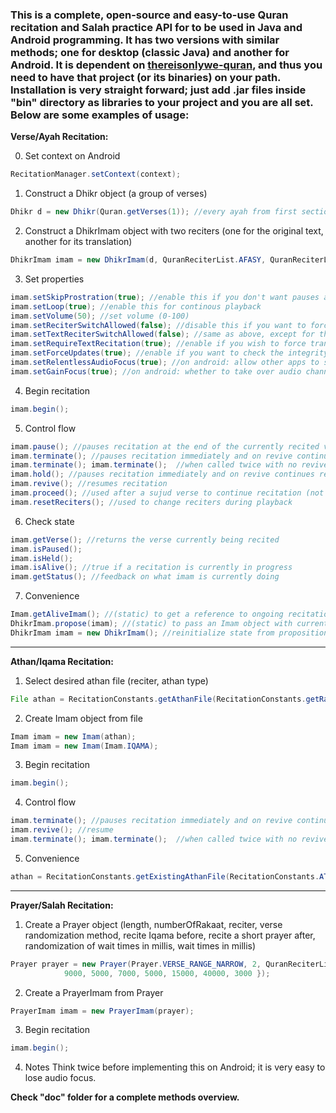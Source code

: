 ### This is a complete, open-source and easy-to-use Quran recitation and Salah practice API for to be used in Java and Android programming. It has two versions with similar methods; one for desktop (classic Java) and another for Android. It is dependent on [thereisonlywe-quran](https://github.com/thereisonlywe/thereisonlywe-quran), and thus you need to have that project (or its binaries) on your path. Installation is very straight forward; just add .jar files inside "bin" directory as libraries to your project and you are all set. Below are some examples of usage:

**Verse/Ayah Recitation:**

0. Set context on Android
```java
RecitationManager.setContext(context);
```
1. Construct a Dhikr object (a group of verses)
```java
Dhikr d = new Dhikr(Quran.getVerses(1)); //every ayah from first section in order
```
2. Construct a DhikrImam object with two reciters (one for the original text, another for its translation)
```java
DhikrImam imam = new DhikrImam(d, QuranReciterList.AFASY, QuranReciterList.WALK, false); //last parameter determines if required files are downloaded before recitation (when false, files will be downloaded while playing)
```
3. Set properties
```java
imam.setSkipProstration(true); //enable this if you don't want pauses after special sujud/prostration verses
imam.setLoop(true); //enable this for continous playback
imam.setVolume(50); //set volume (0-100)
imam.setReciterSwitchAllowed(false); //disable this if you want to force the selected reciter and disallow switching on download fails
imam.setTextReciterSwitchAllowed(false); //same as above, except for the translation reciter
imam.setRequireTextRecitation(true); //enable if you wish to force translation recitation
imam.setForceUpdates(true); //enable if you want to check the integrity (or version) of downloaded audio files
imam.setRelentlessAudioFocus(true); //on android: allow other apps to stop ongoing recitation
imam.setGainFocus(true); //on android: whether to take over audio channel
```
4. Begin recitation
```java
imam.begin();
```
5. Control flow
```java
imam.pause(); //pauses recitation at the end of the currently recited verse and on revive continues recitation with the next verse 
imam.terminate(); //pauses recitation immediately and on revive continues from exactly where leftoff  (just like a normal music player pause)
imam.terminate(); imam.terminate();  //when called twice with no revive in-between, stops recitation altogether
imam.hold(); //pauses recitation immediately and on revive continues recitation with the repetition of the current verse from start
imam.revive(); //resumes recitation
imam.proceed(); //used after a sujud verse to continue recitation (not needed if setSkipProstration is set to true)
imam.resetReciters(); //used to change reciters during playback
```
6. Check state
```java
imam.getVerse(); //returns the verse currently being recited
imam.isPaused();
imam.isHeld();
imam.isAlive(); //true if a recitation is currently in progress
imam.getStatus(); //feedback on what imam is currently doing
```
7. Convenience
```java
Imam.getAliveImam(); //(static) to get a reference to ongoing recitation without passing the Imam object across classes
DhikrImam.propose(imam); //(static) to pass an Imam object with current state to another class (most likely to a service) 
DhikrImam imam = new DhikrImam(); //reinitialize state from proposition by calling the empty constructor 
```
-----
**Athan/Iqama Recitation:**

1. Select desired athan file (reciter, athan type)
```java
File athan = RecitationConstants.getAthanFile(RecitationConstants.getRandomReciterPath(), RecitationConstants.ATHAN_FAJR_PATH); //notice there are 5 different files for each reciter for athan to be recited with appropriate maqam and sound different
```
2. Create Imam object from file
```java
Imam imam = new Imam(athan);
Imam imam = new Imam(Imam.IQAMA);
```
3. Begin recitation
```java
imam.begin();
```
4. Control flow
```java
imam.terminate(); //pauses recitation immediately and on revive continues from exactly where leftoff  (just like a normal music player pause)
imam.revive(); //resume
imam.terminate(); imam.terminate();  //when called twice with no revive in-between, stops recitation altogether
```
5. Convenience
```java
athan = RecitationConstants.getExistingAthanFile(RecitationConstants.ATHAN_DHUHR_PATH); //use this when you don't know which reciters are available offline
```
-----
**Prayer/Salah Recitation:**

1. Create a Prayer object (length, numberOfRakaat, reciter, verse randomization method, recite Iqama before, recite a short prayer after, randomization of wait times in millis, wait times in millis)
```java
Prayer prayer = new Prayer(Prayer.VERSE_RANGE_NARROW, 2, QuranReciterList.RIFAI, Prayer.SALAT_RANDOMIZATION_IN_SECTION, true, false, 1500, new int[] { 7000, 2000, 3000, 12000, 5000,
			9000, 5000, 7000, 5000, 15000, 40000, 3000 });
```
2. Create a PrayerImam from Prayer
```java
PrayerImam imam = new PrayerImam(prayer);
```
3. Begin recitation
```java
imam.begin();
```
4. Notes
Think twice before implementing this on Android; it is very easy to lose audio focus.

**Check "doc" folder for a complete methods overview.**
